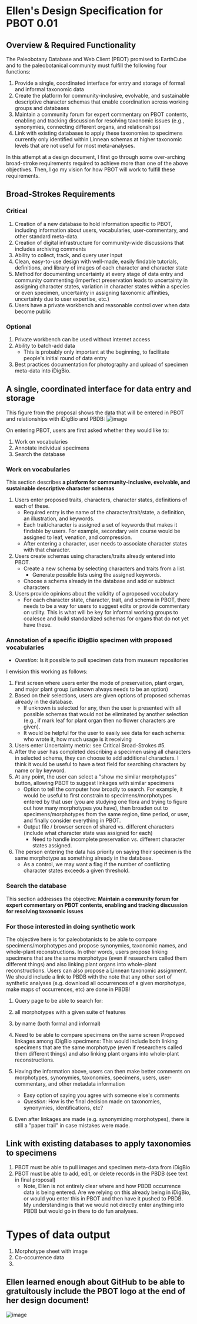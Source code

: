 # Ellen's Design Specification for PBOT 0.01

## Overview & Required Functionality
The Paleobotany Database and Web Client (PBOT) promised to EarthCube and to the paleobotanical community must fulfill the following four functions:
  1. Provide a single, coordinated interface for entry and storage of formal and informal taxonomic data
  2. Create the platform for community-inclusive, evolvable, and sustainable descriptive character schemas that enable coordination across working groups and databases
  3. Maintain a community forum for expert commentary on PBOT contents, enabling and tracking discussion for resolving taxonomic issues (e.g., synonymies, connecting different organs, and relationships)
  4. Link with existing databases to apply these taxonomies to specimens currently only identified within Linnean schemas at higher taxonomic levels that are not useful for most meta-analyses.

In this attempt at a design document, I first go through some over-arching broad-stroke requirements required to achieve more than one of the above objectives. Then, I go my vision for how PBOT will work to fulfill these requirements.

## Broad-Strokes Requirements
### Critical
1. Creation of a new database to hold information specific to PBOT, including information about users, vocabularies, user-commentary, and other standard meta-data.
2. Creation of digital infrastructure for community-wide discussions that includes archiving comments
3. Ability to collect, track, and query user input 
4. Clean, easy-to-use design with well-made, easily findable tutorials, definitions, and library of images of each character and character state
5. Method for documenting uncertainty at every stage of data entry and community commenting (imperfect preservation leads to uncertainty in assigning character states, variation in character states within a species or even specimen, uncertainty in assigning taxonomic affinities, uncertainty due to user expertise, etc.)
6. Users have a private workbench and reasonable control over when data become public

### Optional
1. Private workbench can be used without internet access
2. Ability to batch-add data
   * This is probably only important at the beginning, to facilitate people's initial round of data entry
3. Best practices documentation for photography and upload of specimen meta-data into iDigBio.

## A single, coordinated interface for data entry and storage
This figure from the proposal shows the data that will be entered in PBOT and relationships with iDigBio and PBDB:
![image](https://github.com/azgs/pbot_client/blob/main/Relationships%20figure.png)

On entering PBOT, users are first asked whether they would like to:
1. Work on vocabularies
2. Annotate individual specimens
3. Search the database

### Work on vocabularies
This section describes **a platform for community-inclusive, evolvable, and sustainable descriptive character schemas**
1. Users enter proposed traits, characters, character states, definitions of each of these.
   * Required entry is the name of the character/trait/state, a definition, an illustration, and keywords.
   * Each trait/character is assigned a set of keywords that makes it findable by users. For example, secondary vein course would be assigned to leaf, venation, and compression.
   * After entering a character, user needs to associate character states with that character.
2. Users create schemas using characters/traits already entered into PBOT.
   * Create a new schema by selecting characters and traits from a list.
      * Generate possible lists using the assigned keywords.
   * Choose a schema already in the database and add or subtract characters
3. Users provide opinions about the validity of a proposed vocabulary
    * For each character state, character, trait, and schema in PBOT, there needs to be a way for users to suggest edits or provide commentary on utility. This is what will be key for informal working groups to coalesce and build standardized schemas for organs that do not yet have these.
  
### Annotation of a specific iDigBio specimen with proposed vocabularies
- *Question*: Is it possible to pull specimen data from museum repositories

I envision this working as follows:
1. First screen where users enter the mode of preservation, plant organ, and major plant group (unknown always needs to be an option)
2. Based on their selections, users are given options of proposed schemas already in the database.
    - If unknown is selected for any, then the user is presented with all possible schemas that would not be eliminated by another selection (e.g., if mark leaf for plant organ then no flower characters are given).
    - It would be helpful for the user to easily see data for each schema: who wrote it, how much usage is it receiving
3. Users enter Uncertainty metric: see Critical Broad-Strokes #5.
4. After the user has completed describing a specimen using all characters in selected schema, they can choose to add additional characters. I think it would be useful to have a text field for searching characters by name or by keyword.
5. At any point, the user can select a "show me similar morphotypes" button, allowing PBOT to suggest linkages with similar specimens
   - Option to tell the computer how broadly to search. For example, it would be useful to first constrain to specimens/morphotypes entered by that user (you are studying one flora and trying to figure out how many morphotypes you have), then broaden out to specimens/morphotypes from the same region, time period, or user, and finally consider everything in PBOT.
   - Output file / browser screen of shared vs. different characters (include what character state was assigned for each)
      - Need to handle incomplete preservation vs. different character states assigned.
6. The person entering the data has priority on saying their specimen is the same morphotype as something already in the database.
    - As a control, we may want a flag if the number of conflicting character states exceeds a given threshold.
    
### Search the database
This section addresses the objective: **Maintain a community forum for expert commentary on PBOT contents, enabling and tracking discussion for resolving taxonomic issues**

### For those interested in doing synthetic work
The objective here is for paleobotanists to be able to compare specimens/morphotypes and propose synonymies, taxonomic names, and whole-plant reconstructions. In other words, users propose linking specimens that are the same morphotype (even if researchers called them different things) and also linking plant organs into whole-plant reconstructions. Users can also propose a Linnean taxonomic assignment. We should include a link to PBDB with the note that any other sort of synthetic analyses (e.g. download all occurrences of a given morphotype, make maps of occurrences, etc) are done in PBDB!
1. Query page to be able to search for:
  1. all morphotypes with a given suite of features
  2. by name (both formal and informal)
2. Need to be able to compare specimens on the same screen
Proposed linkages among iDigBio specimens: This would include both linking specimens that are the same morphotype (even if researchers called them different things) and also linking plant organs into whole-plant reconstructions.

2. Having the information above, users can then make better comments on morphotypes, synonymies, taxonomies, specimens, users, user-commentary, and other metadata information
   - Easy option of saying you agree with someone else's comments
   - *Question*: How is the final decision made on taxonomies, synonymies, identifications, etc?
3. Even after linkages are made (e.g. synonymizing morphotypes), there is still a "paper trail" in case mistakes were made.

## Link with existing databases to apply taxonomies to specimens
1. PBOT must be able to pull images and specimen meta-data from iDigBio
2. PBOT must be able to add, edit, or delete records in the PBDB (see text in final proposal)
   * Note, Ellen is not entirely clear where and how PBDB occurrence data is being entered. Are we relying on this already being in iDigBio, or would you enter this in PBOT and then have it pushed to PBDB. My understanding is that we would not directly enter anything into PBDB but would go in there to do fun analyses.
   
# Types of data output
1. Morphotype sheet with image
2. Co-occurrence data
3. 

## Ellen learned enough about GitHub to be able to gratuitously include the PBOT logo at the end of her design document!
![image](https://github.com/azgs/pbot_client/blob/main/PBOT-logo-full.png)
